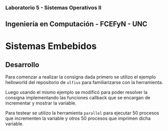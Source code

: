 ### Laboratorio 5 - Sistemas Operativos II
## Ingeniería en Computación - FCEFyN - UNC
# Sistemas Embebidos

## Desarrollo
Para comenzar a realizar la consigna dada primero se utilizo el ejemplo helloworld del repositorio de `ulfius` para familiarizarse con la herramienta.

Luego usando el mismo ejemplo se modificó para poder resolver la consigna implementando las funciones callback que se encargan de incrementar y mostrar la variable.

Para testear se utilizo la herramienta `parallel` para ejecutar 50 procesos que incrementen la variable y otros 50 procesos que imprimen dicha variable.  

